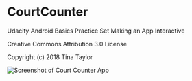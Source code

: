 # CourtCounter

Udacity Android Basics Practice Set Making an App Interactive
  
Creative Commons Attribution 3.0 License

Copyright (c) 2018 Tina Taylor

![Screenshot of Court Counter App](/docs/images/courtcounterapp.jpeg)

